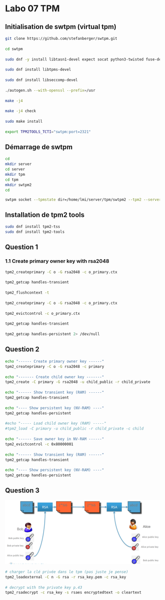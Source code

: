 # Labo 07 TPM

## Initialisation de swtpm (virtual tpm)

```bash
git clone https://github.com/stefanberger/swtpm.git

cd swtpm

sudo dnf -y install libtasn1-devel expect socat python3-twisted fuse-devel glib2-devel gnutls-devel gnutls-utils gnutls json-glib-devel

sudo dnf install libtpms-devel

sudo dnf install libseccomp-devel

./autogen.sh --with-openssl --prefix=/usr

make -j4

make -j4 check

sudo make install

export TPM2TOOLS_TCTI="swtpm:port=2321"
```

## Démarrage de swtpm

```bash
cd
mkdir server
cd server
mkdir tpm 
cd tpm
mkdir swtpm2
cd
```



```bash
swtpm socket --tpmstate dir=/home/lmi/server/tpm/swtpm2 --tpm2 --server type=tcp,port=2321 --ctrl type=tcp,port=2322 --flags not-need-init,startup-clear
```

## Installation de tpm2 tools

```bash
sudo dnf install tpm2-tss
sudo dnf install tpm2-tools
```

## Question 1

### 1.1 Create primary owner key with rsa2048

```bash
tpm2_createprimary -C o -G rsa2048 -c o_primary.ctx

tpm2_getcap handles-transient

tpm2_flushcontext -t

tpm2_createprimary -C o -G rsa2048 -c o_primary.ctx

tpm2_evictcontrol -c o_primary.ctx

tpm2_getcap handles-transient

tpm2_getcap handles-persistent 2> /dev/null
```

## Question 2

```bash
echo "------ Create primary owner key ------"
tpm2_createprimary -C o -G rsa2048 -c primary

echo "------- Create child owner key -------"
tpm2_create -C primary -G rsa2048 -u child_public -r child_private

echo "------ Show transient key (RAM) ------"
tpm2_getcap handles-transient

echo "---- Show persistent key (NV-RAM) ----"
tpm2_getcap handles-persistent

#echo "----- Load child owner key (RAM) -----"
#tpm2_load -C primary -u child_public -r child_private -c child

echo "------ Save owner key in NV-RAM ------"
tpm2_evictcontrol -c 0x80000001

echo "------ Show transient key (RAM) ------"
tpm2_getcap handles-transient

echo "---- Show persistent key (NV-RAM) ----"
tpm2_getcap handles-persistent
```

## Question 3

![Schéma d'encryption asymétrique](Question3/Figures/SchemaCrypt.png)

```bash
# charger la clé privée dans le tpm (pas juste je pense)
tpm2_loadexternal -C n -G rsa -r rsa_key.pem -c rsa_key

# decrypt with the private key p.43
tpm2_rsadecrypt -c rsa_key -s rsaes encryptedtext -o cleartext
```

